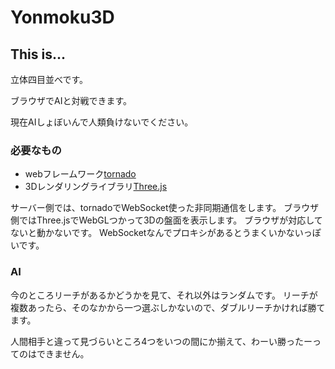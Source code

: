 # Yonmoku3D
## This is...
立体四目並べです。

ブラウザでAIと対戦できます。

現在AIしょぼいんで人類負けないでください。

### 必要なもの
* webフレームワーク[tornado](http://www.tornadoweb.org/)
* 3Dレンダリングライブラリ[Three.js](http://threejs.org/)


サーバー側では、tornadoでWebSocket使った非同期通信をします。
ブラウザ側ではThree.jsでWebGLつかって3Dの盤面を表示します。
ブラウザが対応してないと動かないです。
WebSocketなんでプロキシがあるとうまくいかないっぽいです。

### AI
今のところリーチがあるかどうかを見て、それ以外はランダムです。
リーチが複数あったら、そのなかから一つ選ぶしかないので、ダブルリーチかければ勝てます。

人間相手と違って見づらいところ4つをいつの間にか揃えて、わーい勝ったーってのはできません。
